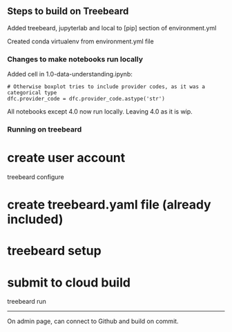 ## Steps to build on Treebeard

Added treebeard, jupyterlab and local to [pip] section of environment.yml

Created conda virtualenv from environment.yml file

### Changes to make notebooks run locally

Added cell in 1.0-data-understanding.ipynb:
```
# Otherwise boxplot tries to include provider codes, as it was a categorical type
dfc.provider_code = dfc.provider_code.astype('str')
```

All notebooks except 4.0 now run locally. Leaving 4.0 as it is wip.

### Running on treebeard

# create user account
treebeard configure

# create treebeard.yaml file (already included)
# treebeard setup

# submit to cloud build
treebeard run

---

On admin page, can connect to Github and build on commit.